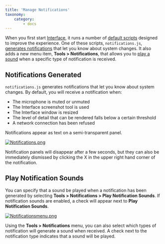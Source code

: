 ```yaml
---
title: 'Manage Notifications'
taxonomy:
    category:
        - docs
---
```


When you first start [Interface](../../../../get-started/how-it-works#interface), it runs a number of [default scripts](https://wiki.highfidelity.com/wiki/Default_scripts) designed to improve the experience. One of these scripts, `notifications.js`, [generates notifications](https://wiki.highfidelity.com/wiki/Manage_notifications#Notifications_Generated) that let you know about system changes. It also adds a new menu item, **Tools > Notifications**, that allows you to [play a sound](https://wiki.highfidelity.com/wiki/Manage_notifications#Play_Notification_Sounds) when a specific type of notification is received.

## Notifications Generated

`notifications.js` generates notifications that let you know about system changes. By default, you will receive a notification when:

- The microphone is muted or unmuted
- The Interface screenshot tool is used
- The Interface window is resized
- The level of detail that can be rendered falls below a certain threshold
- A network connection has been refused

Notifications appear as text on a semi-transparent panel.

[![Notifications.png](https://wiki.highfidelity.com/images/thumb/7/74/Notifications.png/400px-Notifications.png)](https://wiki.highfidelity.com/wiki/File:Notifications.png)

Notification panels will disappear after a few seconds, but they can also be immediately dismissed by clicking the X in the upper right hand corner of the notification.

## Play Notification Sounds

You can specify that a sound be played when a notification has been generated by selecting **Tools > Notifications > Play Notification Sounds**. If notification sounds are enabled, a check will appear next to **Play Notification Sounds**.

[![Notificationsmenu.png](https://wiki.highfidelity.com/images/b/b0/Notificationsmenu.png)](https://wiki.highfidelity.com/wiki/File:Notificationsmenu.png)

Using the **Tools > Notifications** menu, you can also select which types of notification will generate a sound when received. A check next to the notification type indicates that a sound will be played.